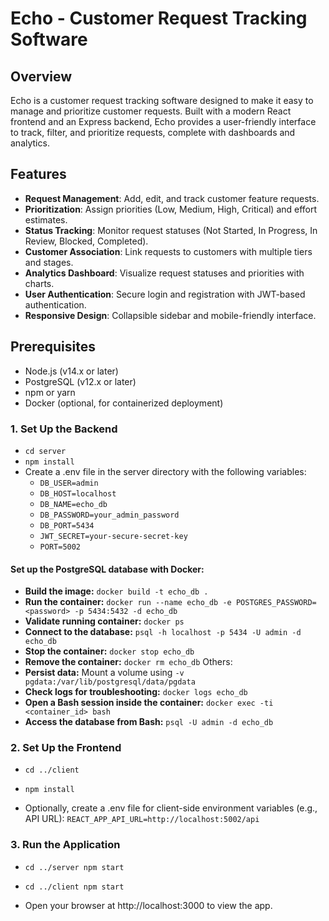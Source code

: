 # Echo - Customer Request Tracking Software

## Overview
Echo is a customer request tracking software designed to make it easy to manage and prioritize customer requests. Built with a modern React frontend and an Express backend, Echo provides a user-friendly interface to track, filter, and prioritize requests, complete with dashboards and analytics.

## Features
- **Request Management**: Add, edit, and track customer feature requests.
- **Prioritization**: Assign priorities (Low, Medium, High, Critical) and effort estimates.
- **Status Tracking**: Monitor request statuses (Not Started, In Progress, In Review, Blocked, Completed).
- **Customer Association**: Link requests to customers with multiple tiers and stages.
- **Analytics Dashboard**: Visualize request statuses and priorities with charts.
- **User Authentication**: Secure login and registration with JWT-based authentication.
- **Responsive Design**: Collapsible sidebar and mobile-friendly interface.

## Prerequisites
- Node.js (v14.x or later)
- PostgreSQL (v12.x or later)
- npm or yarn
- Docker (optional, for containerized deployment)

### 1\. Set Up the Backend

-   `cd server`
-   `npm install`
-   Create a .env file in the server directory with the following variables:
    - `DB_USER=admin`
    - `DB_HOST=localhost` 
    - `DB_NAME=echo_db`
    - `DB_PASSWORD=your_admin_password`
    - `DB_PORT=5434`
    - `JWT_SECRET=your-secure-secret-key`
    - `PORT=5002`

#### Set up the PostgreSQL database with Docker:
-   **Build the image:** `docker build -t echo_db .`
-   **Run the container:** `docker run --name echo_db -e POSTGRES_PASSWORD=<password> -p 5434:5432 -d echo_db`
-   **Validate running container:** `docker ps`
-   **Connect to the database:** `psql -h localhost -p 5434 -U admin -d echo_db`
-   **Stop the container:** `docker stop echo_db`
-   **Remove the container:** `docker rm echo_db`
Others:
-   **Persist data:** Mount a volume using `-v pgdata:/var/lib/postgresql/data/pgdata`
-   **Check logs for troubleshooting:** `docker logs echo_db`
-   **Open a Bash session inside the container:** `docker exec -ti <container_id> bash`
-   **Access the database from Bash:** `psql -U admin -d echo_db`


### 2\. Set Up the Frontend

-   `cd ../client`
-   `npm install`

-   Optionally, create a .env file for client-side environment variables (e.g., API URL):
    `REACT_APP_API_URL=http://localhost:5002/api`

### 3\. Run the Application

-   `cd ../server npm start`
-   `cd ../client npm start`


-   Open your browser at http://localhost:3000 to view the app.
